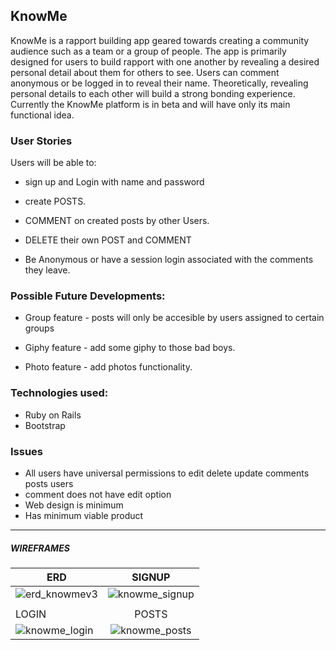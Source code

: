 ## KnowMe

KnowMe is a rapport building app geared towards creating a community audience
such as a team or a group of people. The app is primarily designed for users to
build rapport with one another by revealing a desired personal detail about them
for others to see. Users can comment anonymous or be logged in to reveal their
name. Theoretically, revealing personal details to each other will build a
strong bonding experience. Currently the KnowMe platform is in beta and will
have only its main functional idea.

### User Stories
Users will be able to:
* sign up and Login with name and password

* create POSTS.

* COMMENT on created posts by other Users.

* DELETE their own POST and COMMENT

* Be Anonymous or have a session login associated with the comments they leave.

### Possible Future Developments:

* Group feature - posts will only be accesible by users assigned to certain groups

* Giphy feature - add some giphy to those bad boys.

* Photo feature - add photos functionality.

### Technologies used:

* Ruby on Rails
* Bootstrap

### Issues

* All users have universal permissions to edit delete update comments posts users
* comment does not have edit option
* Web design is minimum
* Has minimum viable product
-------------------------------------------------
##### WIREFRAMES
| ERD                                     | SIGNUP                                 |
| --------------------------------------- |:--------------------------------------:|
| ![erd_knowmev3](http://gph.to/1I5OhU4)  | ![knowme_signup](http://gph.to/1SKik8I)|
|                                         |                                        |
| LOGIN                                   | POSTS                                  |  
| ![knowme_login](http://gph.to/1Io5reY)  | ![knowme_posts](http://gph.to/1MvZdAC) |
